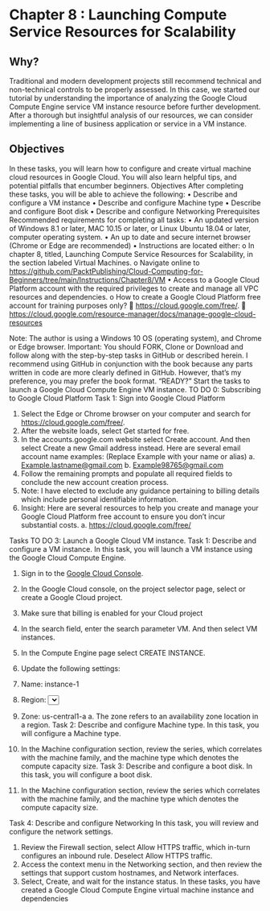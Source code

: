 # Chapter 8 : Launching Compute Service Resources for Scalability


## Why?

Traditional and modern development projects still recommend technical and non-technical controls to be properly assessed. In this case, we started our tutorial by understanding the importance of analyzing the Google Cloud Compute Engine service VM instance resource before further development. After a thorough but insightful analysis of our resources, we can consider implementing a line of business application or service in a VM instance.

## Objectives

In these tasks, you will learn how to configure and create virtual machine cloud resources in Google Cloud. You will also learn helpful tips, and potential pitfalls that encumber beginners.
Objectives
After completing these tasks, you will be able to achieve the following:
•	Describe and configure a VM instance
•	Describe and configure Machine type
•	Describe and configure Boot disk
•	Describe and configure Networking
Prerequisites
Recommended requirements for completing all tasks:
•	An updated version of Windows 8.1 or later, MAC 10.15 or later, or Linux Ubuntu 18.04 or later, computer operating system.
•	An up to date and secure internet browser (Chrome or Edge are recommended)
•	Instructions are located either:
o	In chapter 8, titled, Launching Compute Service Resources for Scalability, in the section labeled Virtual Machines.
o	Navigate online to https://github.com/PacktPublishing/Cloud-Computing-for-Beginners/tree/main/Instructions/Chapter8/VM
•	Access to a Google Cloud Platform account with the required privileges to create and manage all VPC resources and dependencies.
o	How to create a Google Cloud Platform free account for training purposes only?
	https://cloud.google.com/free/.
	https://cloud.google.com/resource-manager/docs/manage-google-cloud-resources

Note: The author is using a Windows 10 OS (operating system), and Chrome or Edge browser.
Important: You should FORK, Clone or Download and follow along with the step-by-step tasks in GitHub or described herein. I recommend using GitHub in conjunction with the book because any parts written in code are more clearly defined in GitHub. However, that’s my preference, you may prefer the book format.
“READY?”
Start the tasks to launch a Google Cloud Compute Engine VM instance.
TO DO 0: Subscribing to Google Cloud Platform
Task 1: Sign into Google Cloud Platform
1.	Select the Edge or Chrome browser on your computer and search for https://cloud.google.com/free/.
2.	After the website loads, select Get started for free.
3.	In the accounts.google.com website select Create account. And then select Create a new Gmail address instead. Here are several email account name examples: (Replace Example with your name or alias)
a.	 Example.lastname@gmail.com
b.	Example98765@gmail.com
4.	Follow the remaining prompts and populate all required fields to conclude the new account creation process.
5.	Note: I have elected to exclude any guidance pertaining to billing details which include personal identifiable information.
6.	Insight: Here are several resources to help you create and manage your Google Cloud Platform free account to ensure you don’t incur substantial costs.
a.	https://cloud.google.com/free/

Tasks
TO DO 3: Launch a Google Cloud VM instance.
Task 1: Describe and configure a VM instance.
In this task, you will launch a VM instance using the Google Cloud Compute Engine.

1.	Sign in to the [Google Cloud Console](https://console.cloud.google.com/).
2.	In the Google Cloud console, on the project selector page, select or create a Google Cloud project.
3.	Make sure that billing is enabled for your Cloud project
4.	In the search field, enter the search parameter VM. And then select VM instances.
5.	In the Compute Engine page select CREATE INSTANCE.
6.	Update the following settings:
1.	Name: instance-1
2.	Region: <Select a region>
3.	Zone: us-central1-a
a.	The zone refers to an availability zone location in a region.
Task 2: Describe and configure Machine type.
In this task, you will configure a Machine type.

1.	In the Machine configuration section, review the series, which correlates with the machine family, and the machine type which denotes the compute capacity size.
Task 3: Describe and configure a boot disk.
In this task, you will configure a boot disk.

1.	In the Machine configuration section, review the series which correlates with the machine family, and the machine type which denotes the compute capacity size.

Task 4: Describe and configure Networking
In this task, you will review and configure the network settings.


1.	Review the Firewall section, select Allow HTTPS traffic, which in-turn configures an inbound rule. Deselect Allow HTTPS traffic.
2.	Access the context menu in the Networking section, and then review the settings that support custom hostnames, and Network interfaces.
3.	Select, Create, and wait for the instance status.
In these tasks, you have created a Google Cloud Compute Engine virtual machine instance and dependencies

